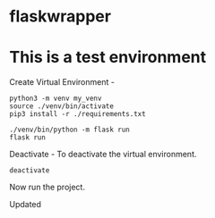# flaskwrapper

# This is a test environment


Create Virtual Environment -

    python3 -m venv my_venv 
    source ./venv/bin/activate 
    pip3 install -r ./requirements.txt

    ./venv/bin/python -m flask run
    flask run 


Deactivate - To deactivate the virtual environment. 
    
    deactivate


Now run the project. 

Updated 






